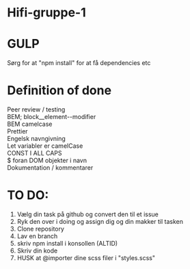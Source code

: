 # Hifi-gruppe-1

# GULP

Sørg for at "npm install" for at få dependencies etc

# Definition of done

Peer review / testing<br>
BEM; block\_\_element--modifier<br>
BEM camelcase<br>
Prettier<br>
Engelsk navngivning<br>
Let variabler er camelCase<br>
CONST I ALL CAPS<br>
$ foran DOM objekter i navn<br>
Dokumentation / kommentarer<br>

# TO DO:

1. Vælg din task på github og convert den til et issue
2. Ryk den over i doing og assign dig og din makker til tasken
3. Clone repository
4. Lav en branch
5. skriv npm install i konsollen (ALTID)
6. Skriv din kode
7. HUSK at @importer dine scss filer i "styles.scss"
